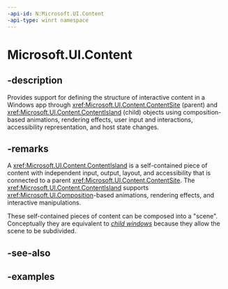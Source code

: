 ```yaml
---
-api-id: N:Microsoft.UI.Content
-api-type: winrt namespace
---
```


# Microsoft.UI.Content

## -description

Provides support for defining the structure of interactive content in a Windows app through <xref:Microsoft.UI.Content.ContentSite> (parent) and <xref:Microsoft.UI.Content.ContentIsland> (child) objects using composition-based animations, rendering effects, user input and interactions, accessibility representation, and host state changes.

## -remarks

A <xref:Microsoft.UI.Content.ContentIsland> is a self-contained piece of content with independent input, output, layout, and accessibility that is connected to a parent <xref:Microsoft.UI.Content.ContentSite>. The <xref:Microsoft.UI.Content.ContentIsland> supports <xref:Microsoft.UI.Composition>-based animations, rendering effects, and interactive manipulations.

These self-contained pieces of content can be composed into a "scene". Conceptually they are equivalent to [*child windows*](/windows/win32/winmsg/window-features#child-windows) because they allow the scene to be subdivided.

## -see-also

## -examples
